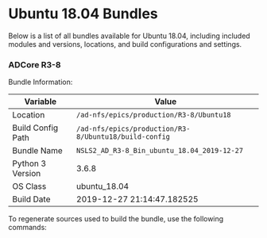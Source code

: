 # Ubuntu 18.04 Bundles

Below is a list of all bundles available for Ubuntu 18.04, including included modules and versions, locations, and build configurations and settings.

### ADCore R3-8

Bundle Information:

Variable|Value
------|--------
Location|`/ad-nfs/epics/production/R3-8/Ubuntu18`
Build Config Path|`/ad-nfs/epics/production/R3-8/Ubuntu18/build-config`
Bundle Name|`NSLS2_AD_R3-8_Bin_ubuntu_18.04_2019-12-27`
Python 3 Version|3.6.8
OS Class|ubuntu_18.04
Build Date|2019-12-27 21:14:47.182525

To regenerate sources used to build the bundle, use the following commands:
